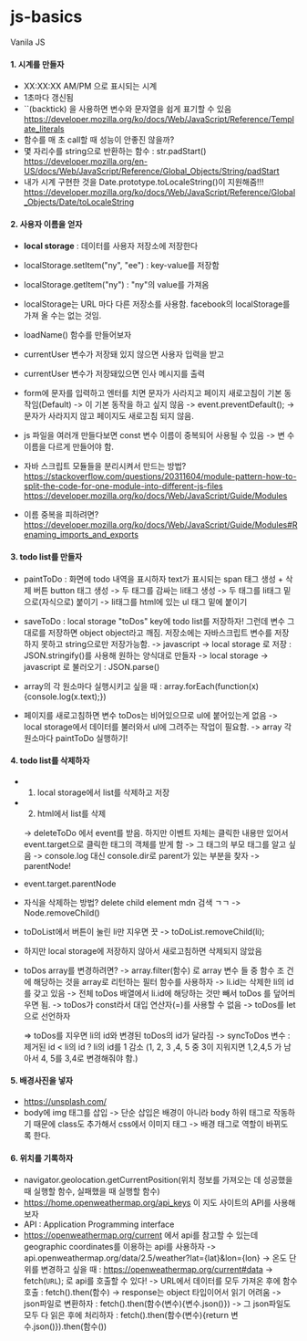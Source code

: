 # js-basics

Vanila JS

#### 1. 시계를 만들자

- XX:XX:XX AM/PM 으로 표시되는 시계
- 1초마다 갱신됨
- ``(backtick) 을 사용하면 변수와 문자열을 쉽게 표기할 수 있음
  https://developer.mozilla.org/ko/docs/Web/JavaScript/Reference/Template_literals
- 함수를 매 초 call할 때 성능이 안좋진 않을까?
- 몇 자리수를 string으로 반환하는 함수 : str.padStart()
  https://developer.mozilla.org/en-US/docs/Web/JavaScript/Reference/Global_Objects/String/padStart
- 내가 시계 구현한 것을 Date.prototype.toLocaleString()이 지원해줌!!!
  https://developer.mozilla.org/ko/docs/Web/JavaScript/Reference/Global_Objects/Date/toLocaleString

#### 2. 사용자 이름을 얻자

- **local storage** : 데이터를 사용자 저장소에 저장한다
- localStorage.setItem("ny", "ee") : key-value를 저장함
- localStorage.getItem("ny") : "ny"의 value를 가져옴
- localStorage는 URL 마다 다른 저장소를 사용함. facebook의 localStorage를 가져
  올 수는 없는 것임.

- loadName() 함수를 만들어보자
- currentUser 변수가 저장돼 있지 않으면 사용자 입력을 받고
- currentUser 변수가 저장돼있으면 인사 메시지를 출력

- form에 문자를 입력하고 엔터를 치면 문자가 사라지고 페이지 새로고침이 기본 동
  작임(Default) -> 이 기본 동작을 하고 싶지 않음 -> event.preventDefault(); ->
  문자가 사라지지 않고 페이지도 새로고침 되지 않음.

- js 파일을 여러개 만들다보면 const 변수 이름이 중복되어 사용될 수 있음 -> 변
  수이름을 다르게 만들어야 함.
- 자바 스크립트 모듈들을 분리시켜서 만드는 방법?
  https://stackoverflow.com/questions/20311604/module-pattern-how-to-split-the-code-for-one-module-into-different-js-files
  https://developer.mozilla.org/ko/docs/Web/JavaScript/Guide/Modules
- 이름 중복을 피하려면?
  https://developer.mozilla.org/ko/docs/Web/JavaScript/Guide/Modules#Renaming_imports_and_exports

#### 3. todo list를 만들자

- paintToDo : 화면에 todo 내역을 표시하자 text가 표시되는 span 태그 생성 + 삭
  제 버튼 button 태그 생성 -> 두 태그를 감싸는 li태그 생성 -> 두 태그를 li태그
  밑으로(자식으로) 붙이기 -> li태그를 html에 있는 ul 태그 밑에 붙이기

- saveToDo : local storage "toDos" key에 todo list를 저장하자! 그런데 변수 그
  대로를 저장하면 object object라고 깨짐. 저장소에는 자바스크립트 변수를 저장
  하지 못하고 string으로만 저장가능함. -> javascript -> local storage 로 저장
  : JSON.stringify()를 사용해 원하는 양식대로 만들자 -> local storage ->
  javascript 로 불러오기 : JSON.parse()

- array의 각 원소마다 실행시키고 싶을 때 :
  array.forEach(function(x){console.log(x.text);})

- 페이지를 새로고침하면 변수 toDos는 비어있으므로 ul에 붙어있는게 없음 ->
  local storage에서 데이터를 불러와서 ul에 그려주는 작업이 필요함. -> array 각
  원소마다 paintToDo 실행하기!

#### 4. todo list를 삭제하자

- 1. local storage에서 list를 삭제하고 저장
- 2. html에서 list를 삭제

  -> deleteToDo 에서 event를 받음. 하지만 이벤트 자체는 클릭한 내용만 있어서
  event.target으로 클릭한 태그의 객체를 받게 함 -> 그 태그의 부모 태그를 알고
  싶음 -> console.log 대신 console.dir로 parent가 있는 부분을 찾자 ->
  parentNode!

- event.target.parentNode
- 자식을 삭제하는 방법? delete child element mdn 검색 ㄱㄱ ->
  Node.removeChild()
- toDoList에서 버튼이 눌린 li만 지우면 끗 -> toDoList.removeChild(li);
- 하지만 local storage에 저장하지 않아서 새로고침하면 삭제되지 않았음

- toDos array를 변경하려면? -> array.filter(함수) 로 array 변수 들 중 함수 조
  건에 해당하는 것을 array로 리턴하는 필터 함수를 사용하자 -> li.id는 삭제한
  li의 id를 갖고 있음 -> 전체 toDos 배열에서 li.id에 해당하는 것만 빼서 toDos
  를 덮어씌우면 됨. -> toDos가 const라서 대입 연산자(=)를 사용할 수 없음 ->
  toDos를 let으로 선언하자

  => toDos를 지우면 li의 id와 변경된 toDos의 id가 달라짐 -> syncToDos 변수 :
  제거된 id < li의 id ? li의 id를 1 감소 (1, 2, 3 ,4, 5 중 3이 지워지면
  1,2,4,5 가 남아서 4, 5를 3,4로 변경해줘야 함.)

#### 5. 배경사진을 넣자

- https://unsplash.com/
- body에 img 태그를 삽입 -> 단순 삽입은 배경이 아니라 body 하위 태그로 작동하
  기 때문에 class도 추가해서 css에서 이미지 태그 -> 배경 태그로 역할이 바뀌도
  록 한다.

#### 6. 위치를 기록하자

- navigator.geolocation.getCurrentPosition(위치 정보를 가져오는 데 성공했을 때 실행할 함수, 실패했을 때 실행할 함수)
- https://home.openweathermap.org/api_keys
  이 지도 사이트의 API를 사용해보자
- API : Application Programming interface
- https://openweathermap.org/current 에서 api를 참고할 수 있는데 geographic coordinates를 이용하는 api를 사용하자
  -> api.openweathermap.org/data/2.5/weather?lat={lat}&lon={lon}
  -> 온도 단위를 변경하고 싶을 때 : https://openweathermap.org/current#data
  -> fetch(`URL`); 로 api를 호출할 수 있다!
  -> URL에서 데이터를 모두 가져온 후에 함수 호출 : fetch().then(함수)
  -> response는 object 타입이어서 읽기 어려움 -> json파일로 변환하자
  : fetch().then(함수(변수){변수.json()})
  -> 그 json파일도 모두 다 읽은 후에 처리하자 : fetch().then(함수(변수){return 변수.json()}).then(함수())
